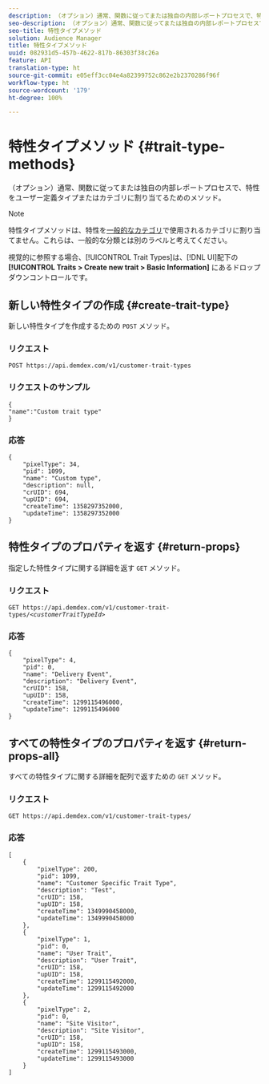 ```yaml
---
description: （オプション）通常、関数に従ってまたは独自の内部レポートプロセスで、特性をユーザー定義タイプまたはカテゴリに割り当てるためのメソッド。
seo-description: （オプション）通常、関数に従ってまたは独自の内部レポートプロセスで、特性をユーザー定義タイプまたはカテゴリに割り当てるためのメソッド。
seo-title: 特性タイプメソッド
solution: Audience Manager
title: 特性タイプメソッド
uuid: 082931d5-457b-4622-817b-86303f38c26a
feature: API
translation-type: ht
source-git-commit: e05eff3cc04e4a82399752c862e2b2370286f96f
workflow-type: ht
source-wordcount: '179'
ht-degree: 100%

---
```



# 特性タイプメソッド {#trait-type-methods}

（オプション）通常、関数に従ってまたは独自の内部レポートプロセスで、特性をユーザー定義タイプまたはカテゴリに割り当てるためのメソッド。

<!-- c_rest_api_trait_types_intro.xml -->

>[!NOTE]
>
>特性タイプメソッドは、特性を[一般的なカテゴリ](../../api/rest-api-main/aam-api-taxonomy.md#taxonomic-api-methods)で使用されるカテゴリに割り当てません。これらは、一般的な分類とは別のラベルと考えてください。

視覚的に参照する場合、[!UICONTROL Trait Types]は、[!DNL UI]配下の **[!UICONTROL Traits > Create new trait > Basic Information]** にあるドロップダウンコントロールです。

## 新しい特性タイプの作成 {#create-trait-type}

新しい特性タイプを作成するための `POST` メソッド。

<!-- r_rest_api_create_trait_type.xml -->

### リクエスト

`POST https://api.demdex.com/v1/customer-trait-types`

### リクエストのサンプル

```
{
"name":"Custom trait type"
}
```

### 応答

```
{
    "pixelType": 34,
    "pid": 1099,
    "name": "Custom type",
    "description": null,
    "crUID": 694,
    "upUID": 694,
    "createTime": 1358297352000,
    "updateTime": 1358297352000
}
```

## 特性タイプのプロパティを返す {#return-props}

指定した特性タイプに関する詳細を返す `GET` メソッド。

<!-- r_rest_api_get_trait_type.xml -->

### リクエスト

`GET https://api.demdex.com/v1/customer-trait-types/`*`<customerTraitTypeId>`*

### 応答

```
{
    "pixelType": 4,
    "pid": 0,
    "name": "Delivery Event",
    "description": "Delivery Event",
    "crUID": 158,
    "upUID": 158,
    "createTime": 1299115496000,
    "updateTime": 1299115496000
}
```

## すべての特性タイプのプロパティを返す {#return-props-all}

すべての特性タイプに関する詳細を配列で返すための `GET` メソッド。

<!-- r_rest_api_get_trait_types.xml -->

### リクエスト

`GET https://api.demdex.com/v1/customer-trait-types/`

### 応答

```
[
    {
        "pixelType": 200,
        "pid": 1099,
        "name": "Customer Specific Trait Type",
        "description": "Test",
        "crUID": 158,
        "upUID": 158,
        "createTime": 1349990458000,
        "updateTime": 1349990458000
    },
    {
        "pixelType": 1,
        "pid": 0,
        "name": "User Trait",
        "description": "User Trait",
        "crUID": 158,
        "upUID": 158,
        "createTime": 1299115492000,
        "updateTime": 1299115492000
    },
    {
        "pixelType": 2,
        "pid": 0,
        "name": "Site Visitor",
        "description": "Site Visitor",
        "crUID": 158,
        "upUID": 158,
        "createTime": 1299115493000,
        "updateTime": 1299115493000
    }
]
```
